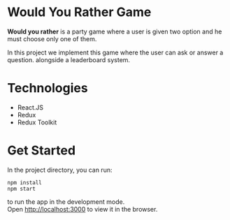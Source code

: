 # Would You Rather Game

**Would you rather** is a party game where a user is given two option and he must choose only one of them. 

In this project we implement this game where the user can ask or answer a question. alongside a leaderboard system.

# Technologies

- React.JS
- Redux
- Redux Toolkit

# Get Started

In the project directory, you can run:

```
npm install 
npm start
```

to run the app in the development mode.\
Open [http://localhost:3000](http://localhost:3000) to view it in the browser.
